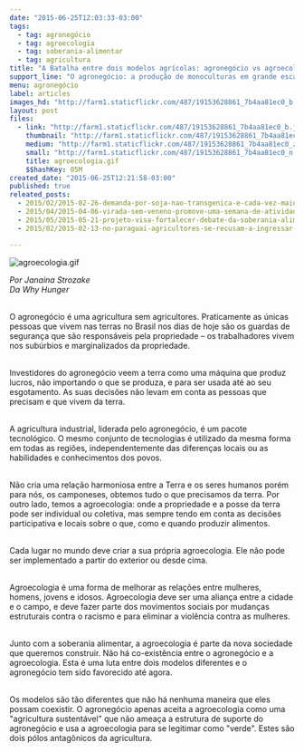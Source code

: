 ```yaml
---
date: "2015-06-25T12:03:33-03:00"
tags:
  - tag: agronegócio
  - tag: agroecologia
  - tag: soberania-alimentar
  - tag: agricultura
title: "A Batalha entre dois modelos agrícolas: agronegócio vs agroecologia"
support_line: "O agronegócio: a produção de monoculturas em grande escala, baseado na tecnologia e produtos químicos. "
menu: agronegócio
label: articles
images_hd: "http://farm1.staticflickr.com/487/19153628861_7b4aa81ec0_b.jpg"
layout: post
files:
  - link: "http://farm1.staticflickr.com/487/19153628861_7b4aa81ec0_b.jpg"
    thumbnail: "http://farm1.staticflickr.com/487/19153628861_7b4aa81ec0_t.jpg"
    medium: "http://farm1.staticflickr.com/487/19153628861_7b4aa81ec0_z.jpg"
    small: "http://farm1.staticflickr.com/487/19153628861_7b4aa81ec0_n.jpg"
    title: agroecologia.gif
    $$hashKey: 05M
created_date: "2015-06-25T12:21:58-03:00"
published: true
releated_posts:
  - 2015/02/2015-02-26-demanda-por-soja-nao-transgenica-e-cada-vez-maior.md
  - 2015/04/2015-04-06-virada-sem-veneno-promove-uma-semana-de-atividades-pela-saude.md
  - 2015/05/2015-05-21-projeto-visa-fortalecer-debate-da-soberania-alimentar-nas-escolas-dos-assentamentos.md
  - 2015/02/2015-02-13-no-paraguai-agricultores-se-recusam-a-ingressar-no-modelo-imposto-pelo-agronegocio.md

---
```

<p><img alt="agroecologia.gif" src="http://farm1.staticflickr.com/487/19153628861_7b4aa81ec0_b.jpg" /></p>

<p><em>Por Janaina Strozake<br />
Da Why Hunger</em></p>

<p><br />
O agroneg&oacute;cio &eacute; uma agricultura sem agricultores. Praticamente as &uacute;nicas pessoas que vivem nas terras no Brasil nos dias de hoje s&atilde;o os guardas de seguran&ccedil;a que s&atilde;o respons&aacute;veis pela propriedade &ndash; os trabalhadores vivem nos sub&uacute;rbios e marginalizados da propriedade.</p>

<p><br />
Investidores do agroneg&oacute;cio veem a terra como uma m&aacute;quina que produz lucros, n&atilde;o importando o que se produza, e para ser usada at&eacute; ao seu esgotamento. As suas decis&otilde;es n&atilde;o levam em conta as pessoas que precisam e que vivem da terra.</p>

<p><br />
A agricultura industrial, liderada pelo agroneg&oacute;cio, &eacute; um pacote tecnol&oacute;gico. O mesmo conjunto de tecnologias &eacute; utilizado da mesma forma em todas as regi&otilde;es, independentemente das diferen&ccedil;as locais ou as habilidades e conhecimentos dos povos.</p>

<p><br />
N&atilde;o cria uma rela&ccedil;&atilde;o harmoniosa entre a Terra e os seres humanos por&eacute;m para n&oacute;s, os camponeses, obtemos tudo o que precisamos da terra. Por outro lado, temos a agroecologia: onde a propriedade e a posse da terra pode ser individual ou coletiva, mas sempre tendo em conta as decis&otilde;es participativa e locais sobre o que, como e quando produzir alimentos.</p>

<p><br />
Cada lugar no mundo deve criar a sua pr&oacute;pria agroecologia. Ele n&atilde;o pode ser implementado a partir do exterior ou desde cima.</p>

<p><br />
Agroecologia &eacute; uma forma de melhorar as rela&ccedil;&otilde;es entre mulheres, homens, jovens e idosos. Agroecologia deve ser uma alian&ccedil;a entre a cidade e o campo, e deve fazer parte dos movimentos sociais por mudan&ccedil;as estruturais contra o racismo e para eliminar a viol&ecirc;ncia contra as mulheres.</p>

<p><br />
Junto com a soberania alimentar, a agroecologia &eacute; parte da nova sociedade que queremos construir. N&atilde;o h&aacute; co-exist&ecirc;ncia entre o agroneg&oacute;cio e a agroecologia. Esta &eacute; uma luta entre dois modelos diferentes e o agroneg&oacute;cio tem sido favorecido at&eacute; agora.</p>

<p><br />
Os modelos s&atilde;o t&atilde;o diferentes que n&atilde;o h&aacute; nenhuma maneira que eles possam coexistir. O agroneg&oacute;cio apenas aceita a agroecologia como uma &quot;agricultura sustent&aacute;vel&quot; que n&atilde;o amea&ccedil;a a estrutura de suporte do agroneg&oacute;cio e usa a agroecologia para se legitimar como &quot;verde&quot;. Estes s&atilde;o dois p&oacute;los antag&ocirc;nicos da agricultura.</p>

<p>&nbsp;</p>
